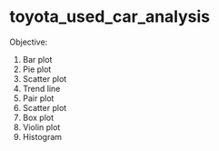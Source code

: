 # toyota_used_car_analysis

Objective: 
1. Bar plot 
2. Pie plot
3. Scatter plot
4. Trend line
5. Pair plot
6. Scatter plot
7. Box plot
8. Violin plot
9. Histogram
